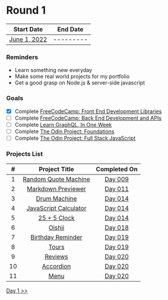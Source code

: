 # Round 1

|        Start Date         | End Date  |
| :-----------------------: | :-------: |
| [June 1, 2022](day001.md) | --------- |

### Reminders

- Learn something new everyday
- Make some real world projects for my portfolio
- Get a good grasp on Node.js & server-side javascript

### Goals

- [x] Complete [FreeCodeCamp: Front End Development Libraries](https://www.freecodecamp.org/learn/front-end-development-libraries/)
- [ ] Complete [FreeCodeCamp: Back End Development and APIs](https://www.freecodecamp.org/learn/back-end-development-and-apis/)
- [ ] Complete [Learn GraphQL, In One Week](https://oneweekgraphql.com)
- [ ] Complete [The Odin Project: Foundations](https://www.theodinproject.com/paths/foundations/courses/foundations)
- [ ] Complete [The Odin Project: Full Stack JavaScript](https://www.theodinproject.com/paths/full-stack-javascript)

### Projects List

|  #  |                              Project Title                              |     Completed On     |
| :-: | :---------------------------------------------------------------------: | :------------------: |
|  1  |  [Random Quote Machine](https://github.com/plskx/random-quote-machine)  | [Day 009](day009.md) |
|  2  |    [Markdown Previewer](https://github.com/plskx/markdown-previewer)    | [Day 011](day011.md) |
|  3  |          [Drum Machine](https://github.com/plskx/drum-machine)          | [Day 014](day014.md) |
|  4  | [JavaScript Calculator](https://github.com/plskx/javascript-calculator) | [Day 014](day014.md) |
|  5  |           [25 + 5 Clock](https://github.com/plskx/25-5-Clock)           | [Day 014](day014.md) |
|  6  |               [Oishii](https://github.com/plskz/oishii/)                | [Day 018](day018.md) |
|  7  |      [Birthday Reminder](https://github.com/plskz/react-projects)       | [Day 019](day019.md) |
|  8  |            [Tours](https://github.com/plskz/react-projects)             | [Day 019](day019.md) |
|  9  |           [Reviews](https://github.com/plskz/react-projects)            | [Day 020](day020.md) |
| 10  |          [Accordion](https://github.com/plskz/react-projects)           | [Day 020](day020.md) |
| 11  |             [Menu](https://github.com/plskz/react-projects)             | [Day 020](day020.md) |

[Day 1 >>](day001.md)
